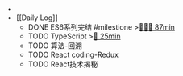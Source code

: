 -
- [[Daily Log]]
	- DONE ES6系列完结 #milestione >[🍅🍅🍅 87min](#agenda-pomo://?t=f-1688099064801-1500%2Cf-1688106101533-1500%2Cf-1688108565081-1500%2Cp-1688110724418-683)
	- TODO TypeScript >[🍅 25min](#agenda-pomo://?t=f-1688115517693-1500)
	- TODO 算法-回溯
	- TODO React coding-Redux
	- TODO React技术揭秘